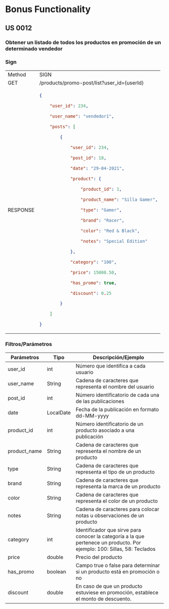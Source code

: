 # Bonus Functionality

## **US 0012**

### Obtener un listado de todos los productos en promoción de un determinado vendedor

### Sign

<table>
<tr>
<td> Method </td> <td> SIGN </td>
</tr>
<tr>
<td> GET </td> <td> /products/promo-post/list?user_id={userId} </td>
</tr>
<tr>
<td> RESPONSE </td>
<td>

```json
{

    "user_id": 234,

    "user_name": "vendedor1",

    "posts": [

        {

            "user_id": 234,

            "post_id": 18,

            "date": "29-04-2021",

            "product": {

                "product_id": 1,

                "product_name": "Silla Gamer",

                "type": "Gamer",

                "brand": "Racer",

                "color": "Red & Black",

                "notes": "Special Edition"

            },

            "category": "100",

            "price": 15000.50,

            "has_promo": true,

            "discount": 0.25

        }

    ]

}
```

</tr>
</table>

### Filtros/Parámetros

| Parámetros   | Tipo      | Descripción/Ejemplo                                                                                                      |
| ------------ | --------- | ------------------------------------------------------------------------------------------------------------------------ |
| user_id      | int       | Número que identifica a cada usuario                                                                                     |
| user_name    | String    | Cadena de caracteres que representa el nombre del usuario                                                                |
| post_id      | int       | Número identificatorio de cada una de las publicaciones                                                                  |
| date         | LocalDate | Fecha de la publicación en formato dd-MM-yyyy                                                                            |
| product_id   | int       | Número identificatorio de un producto asociado a una publicación                                                         |
| product_name | String    | Cadena de caracteres que representa el nombre de un producto                                                             |
| type         | String    | Cadena de caracteres que representa el tipo de un producto                                                               |
| brand        | String    | Cadena de caracteres que representa la marca de un producto                                                              |
| color        | String    | Cadena de caracteres que representa el color de un producto                                                              |
| notes        | String    | Cadena de caracteres para colocar notas u observaciones de un producto                                                   |
| category     | int       | Identificador que sirve para conocer la categoría a la que pertenece un producto. Por ejemplo: 100: Sillas, 58: Teclados |
| price        | double    | Precio del producto                                                                                                      |
| has_promo    | boolean   | Campo true o false para determinar si un producto está en promoción o no                                                 |
| discount     | double    | En caso de que un producto estuviese en promoción, establece el monto de descuento.                                      |
